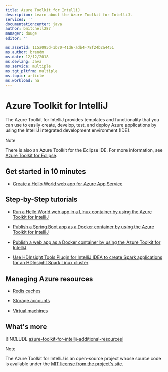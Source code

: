 ```yaml
---
title: Azure Toolkit for IntelliJ
description: Learn about the Azure Toolkit for IntelliJ.
services: ''
documentationcenter: java
author: bmitchell287
manager: douge
editor: ''

ms.assetid: 115a095d-1b70-41d6-adb4-78f24b2a4451
ms.author: brendm
ms.date: 12/12/2018
ms.devlang: Java
ms.service: multiple
ms.tgt_pltfrm: multiple
ms.topic: article
ms.workload: na
---
```


# Azure Toolkit for IntelliJ

The Azure Toolkit for IntelliJ provides templates and functionality that you can use to easily create, develop, test, and deploy Azure applications by using the IntelliJ integrated development environment (IDE).

> [!NOTE]
> 
> There is also an Azure Toolkit for the Eclipse IDE. For more information, see [Azure Toolkit for Eclipse](../eclipse/azure-toolkit-for-eclipse.md).
> 

## Get started in 10 minutes

* [Create a Hello World web app for Azure App Service](azure-toolkit-for-intellij-create-hello-world-web-app.md)

## Step-by-Step tutorials

* [Run a Hello World web app in a Linux container by using the Azure Toolkit for IntelliJ](azure-toolkit-for-intellij-hello-world-web-app-linux.md)

* [Publish a Spring Boot app as a Docker container by using the Azure Toolkit for IntelliJ](azure-toolkit-for-intellij-publish-spring-boot-docker-app.md)

* [Publish a web app as a Docker container by using the Azure Toolkit for IntelliJ](azure-toolkit-for-intellij-publish-as-docker-container.md)

* [Use HDInsight Tools Plugin for IntelliJ IDEA to create Spark applications for an HDInsight Spark Linux cluster](/azure/hdinsight/hdinsight-apache-spark-intellij-tool-plugin)

## Managing Azure resources

* [Redis caches](azure-toolkit-for-intellij-managing-redis-caches-using-azure-explorer.md)

* [Storage accounts](azure-toolkit-for-intellij-managing-virtual-machines-using-azure-explorer.md)

* [Virtual machines](azure-toolkit-for-intellij-managing-storage-accounts-using-azure-explorer.md)

## What's more

[!INCLUDE [azure-toolkit-for-intellij-additional-resources](../includes/azure-toolkit-for-intellij-additional-resources.md)]
> [!NOTE]
> 
> The Azure Toolkit for IntelliJ is an open-source project whose source code is available under the [MIT license from the project's site](https://github.com/microsoft/azure-tools-for-java).
> 
